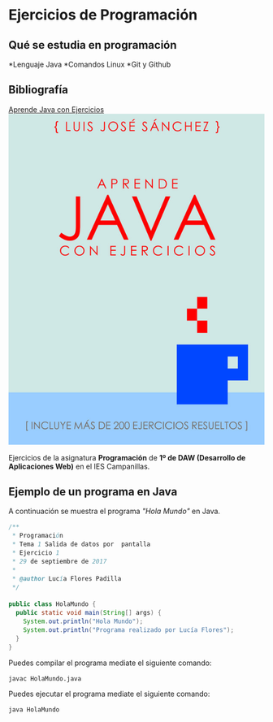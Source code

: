 # Ejercicios de Programación

## Qué se estudia en programación

 *Lenguaje Java
 *Comandos Linux
 *Git y Github

## Bibliografía
[Aprende Java con Ejercicios](http:/leanup.com/aprendejava)
![portada](img/portada.png)

Ejercicios de la asignatura **Programación** de **1º de DAW
(Desarrollo de Aplicaciones Web)** en el IES Campanillas.

## Ejemplo de un programa en Java

A continuación se muestra el programa *"Hola Mundo"* en Java.

```java
/**
 * Programación
 * Tema 1 Salida de datos por  pantalla
 * Ejercicio 1
 * 29 de septiembre de 2017
 * 
 * @author Lucía Flores Padilla
 */

public class HolaMundo {
  public static void main(String[] args) {
    System.out.println("Hola Mundo");
    System.out.println("Programa realizado por Lucía Flores");
  }
}

```
Puedes compilar el programa mediate el siguiente comando:

```console
javac HolaMundo.java

```

Puedes ejecutar el programa mediate el siguiente comando:

```console
java HolaMundo

